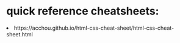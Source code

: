 # quick reference cheatsheets:
<li>https://acchou.github.io/html-css-cheat-sheet/html-css-cheat-sheet.html</li>

